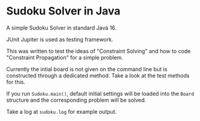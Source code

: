 # Sudoku Solver in Java

A simple Sudoku Solver in standard Java 16.

JUnit Jupiter is used as testing framework.

This was written to test the ideas of "Constraint Solving" and how to code "Constraint Propagation" for a simple problem.

Currently the intial board is not given on the command line but is constructed through a dedicated method. Take a look at the test methods for this.

If you run `Sudoku.main()`, default initial settings will be loaded into the `Board` structure and the corresponding problem will be solved.

Take a log at `sudoku.log` for example output.


